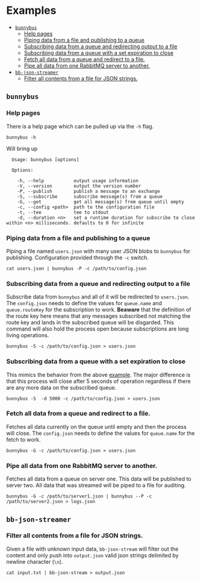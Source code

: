 # Examples

<!-- START doctoc generated TOC please keep comment here to allow auto update -->
<!-- DON'T EDIT THIS SECTION, INSTEAD RE-RUN doctoc TO UPDATE -->


- [`bunnybus`](#bunnybus)
  - [Help pages](#help-pages)
  - [Piping data from a file and publishing to a queue](#piping-data-from-a-file-and-publishing-to-a-queue)
  - [Subscribing data from a queue and redirecting output to a file](#subscribing-data-from-a-queue-and-redirecting-output-to-a-file)
  - [Subscribing data from a queue with a set expiration to close](#subscribing-data-from-a-queue-with-a-set-expiration-to-close)
  - [Fetch all data from a queue and redirect to a file.](#fetch-all-data-from-a-queue-and-redirect-to-a-file)
  - [Pipe all data from one RabbitMQ server to another.](#pipe-all-data-from-one-rabbitmq-server-to-another)
- [`bb-json-streamer`](#bb-json-streamer)
  - [Filter all contents from a file for JSON strings.](#filter-all-contents-from-a-file-for-json-strings)

<!-- END doctoc generated TOC please keep comment here to allow auto update -->

## `bunnybus`

### Help pages

There is a help page which can be pulled up via the `-h` flag.

```
bunnybus -h
```

Will bring up

```
  Usage: bunnybus [options]

  Options:

    -h, --help           output usage information
    -V, --version        output the version number
    -P, --publish        publish a message to an exchange
    -S, --subscribe      subscribe message(s) from a queue
    -G, --get            get all message(s) from queue until empty
    -c, --config <path>  path to the configuration file
    -t, --tee            tee to stdout
    -d, --duration <n>   set a runtime duration for subscribe to close within <n> milliseconds. defaults to 0 for infinite
```

### Piping data from a file and publishing to a queue

Piping a file named `users.json` with many user JSON blobs to `bunnybus` for publishing.  Configuration provided through the `-c` switch.  

```
cat users.json | bunnybus -P -c /path/to/config.json
```

### Subscribing data from a queue and redirecting output to a file

Subscribe data from `bunnybus` and all of it will be redirected to `users.json`.  The `config.json` needs to define the values for `queue.name` and `queue.routeKey` for the subscription to work.  **Beaware** that the definition of the route key here means that any messages subscribed not matching the route key and lands in the subscribed queue will be disgarded.  This command will also hold the process open because subscriptions are long living operations.

```
bunnybus -S -c /path/to/config.json > users.json
```

### Subscribing data from a queue with a set expiration to close

This mimics the behavior from the above [example](#subscribing-data-from-a-queue-and-redirecting-output-to-a-file).  The major difference is that this process will close after 5 seconds of operation regardless if there are any more data on the subscribed queue.

```
bunnybus -S  -d 5000 -c /path/to/config.json > users.json
```

### Fetch all data from a queue and redirect to a file.

Fetches all data currently on the queue until empty and then the process will close.  The `config.json` needs to define the values for `queue.name` for the fetch to work.

```
bunnybus -G -c /path/to/config.json > users.json
```

### Pipe all data from one RabbitMQ server to another.

Fetches all data from a queue on server one.  This data will be published to server two.  All data that was streamed will be piped to a file for auditing.

```
bunnybus -G -c /path/to/server1.json | bunnybus --P -c /path/to/server2.json > logs.json
```

## `bb-json-streamer`

### Filter all contents from a file for JSON strings.

Given a file with unknown input data, `bb-json-stream` will filter out the content and only push into `output.json` valid json strings delimited by newline character (`\n`).

```
cat input.txt | bb-json-stream > output.json
```